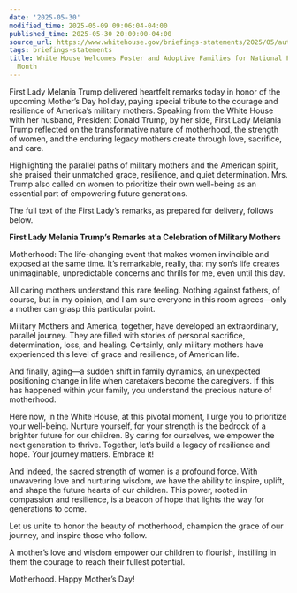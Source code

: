 ```yaml
---
date: '2025-05-30'
modified_time: 2025-05-09 09:06:04-04:00
published_time: 2025-05-30 20:00:00-04:00
source_url: https://www.whitehouse.gov/briefings-statements/2025/05/auto-draft/
tags: briefings-statements
title: White House Welcomes Foster and Adoptive Families for National Foster Care
  Month
---
```

 
First Lady Melania Trump delivered heartfelt remarks today in honor of
the upcoming Mother’s Day holiday, paying special tribute to the courage
and resilience of America’s military mothers. Speaking from the White
House with her husband, President Donald Trump, by her side, First Lady
Melania Trump reflected on the transformative nature of motherhood, the
strength of women, and the enduring legacy mothers create through love,
sacrifice, and care.

Highlighting the parallel paths of military mothers and the American
spirit, she praised their unmatched grace, resilience, and quiet
determination. Mrs. Trump also called on women to prioritize their own
well-being as an essential part of empowering future generations.

The full text of the First Lady’s remarks, as prepared for delivery,
follows below.

**First Lady Melania Trump’s Remarks at a Celebration of Military
Mothers**

Motherhood: The life-changing event that makes women invincible and
exposed at the same time. It’s remarkable, really, that my son’s life
creates unimaginable, unpredictable concerns and thrills for me, even
until this day.

All caring mothers understand this rare feeling. Nothing against
fathers, of course, but in my opinion, and I am sure everyone in this
room agrees—only a mother can grasp this particular point.

Military Mothers and America, together, have developed an extraordinary,
parallel journey. They are filled with stories of personal sacrifice,
determination, loss, and healing. Certainly, only military mothers have
experienced this level of grace and resilience, of American life.

And finally, aging—a sudden shift in family dynamics, an unexpected
positioning change in life when caretakers become the caregivers. If
this has happened within your family, you understand the precious nature
of motherhood.

Here now, in the White House, at this pivotal moment, I urge you to
prioritize your well-being. Nurture yourself, for your strength is the
bedrock of a brighter future for our children. By caring for ourselves,
we empower the next generation to thrive. Together, let’s build a legacy
of resilience and hope. Your journey matters. Embrace it!

And indeed, the sacred strength of women is a profound force. With
unwavering love and nurturing wisdom, we have the ability to inspire,
uplift, and shape the future hearts of our children. This power, rooted
in compassion and resilience, is a beacon of hope that lights the way
for generations to come.

Let us unite to honor the beauty of motherhood, champion the grace of
our journey, and inspire those who follow.

A mother’s love and wisdom empower our children to flourish, instilling
in them the courage to reach their fullest potential.

Motherhood. Happy Mother’s Day!
